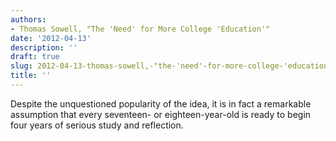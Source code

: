 ```yaml
---
authors:
- Thomas Sowell, "The 'Need' for More College 'Education'"
date: '2012-04-13'
description: ''
draft: true
slug: 2012-04-13-thomas-sowell,-"the-'need'-for-more-college-'education'"
title: ''
---
```

Despite the unquestioned popularity of the idea, it is in fact a remarkable assumption that every seventeen- or eighteen-year-old is ready to begin four years of serious study and reflection.



